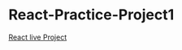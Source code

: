 # React-Practice-Project1

[React live Project](https://surajk7841.github.io/React-Practice-Project1/)
